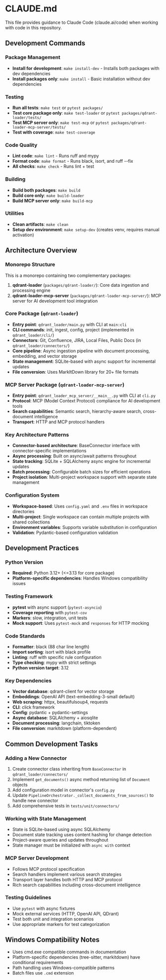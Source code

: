 # CLAUDE.md

This file provides guidance to Claude Code (claude.ai/code) when working with code in this repository.

## Development Commands

### Package Management
- **Install for development**: `make install-dev` - Installs both packages with dev dependencies
- **Install packages only**: `make install` - Basic installation without dev dependencies

### Testing
- **Run all tests**: `make test` or `pytest packages/`
- **Test core package only**: `make test-loader` or `pytest packages/qdrant-loader/tests/`
- **Test MCP server only**: `make test-mcp` or `pytest packages/qdrant-loader-mcp-server/tests/`
- **Test with coverage**: `make test-coverage`

### Code Quality
- **Lint code**: `make lint` - Runs ruff and mypy
- **Format code**: `make format` - Runs black, isort, and ruff --fix
- **All checks**: `make check` - Runs lint + test

### Building
- **Build both packages**: `make build`
- **Build core only**: `make build-loader` 
- **Build MCP server only**: `make build-mcp`

### Utilities
- **Clean artifacts**: `make clean`
- **Setup dev environment**: `make setup-dev` (creates venv, requires manual activation)

## Architecture Overview

### Monorepo Structure
This is a monorepo containing two complementary packages:

1. **qdrant-loader** (`packages/qdrant-loader/`): Core data ingestion and processing engine
2. **qdrant-loader-mcp-server** (`packages/qdrant-loader-mcp-server/`): MCP server for AI development tool integration

### Core Package (`qdrant-loader`)
- **Entry point**: `qdrant_loader/main.py` with CLI at `main:cli`
- **CLI commands**: init, ingest, config, project (implemented in `qdrant_loader/cli/`)
- **Connectors**: Git, Confluence, JIRA, Local Files, Public Docs (in `qdrant_loader/connectors/`)
- **Core pipeline**: Async ingestion pipeline with document processing, embedding, and vector storage
- **State management**: SQLite-based with async support for incremental updates
- **File conversion**: Uses MarkItDown library for 20+ file formats

### MCP Server Package (`qdrant-loader-mcp-server`)
- **Entry point**: `qdrant_loader_mcp_server/__main__.py` with CLI at `cli.py`
- **Protocol**: MCP (Model Context Protocol) compliance for AI development tools
- **Search capabilities**: Semantic search, hierarchy-aware search, cross-document intelligence
- **Transport**: HTTP and MCP protocol handlers

### Key Architecture Patterns
- **Connector-based architecture**: BaseConnector interface with connector-specific implementations
- **Async processing**: Built on async/await patterns throughout
- **State tracking**: SQLite + SQLAlchemy async engine for incremental updates
- **Batch processing**: Configurable batch sizes for efficient operations
- **Project isolation**: Multi-project workspace support with separate state management

### Configuration System
- **Workspace-based**: Uses `config.yaml` and `.env` files in workspace directories
- **Multi-project**: Single workspace can contain multiple projects with shared collections
- **Environment variables**: Supports variable substitution in configuration
- **Validation**: Pydantic-based configuration validation

## Development Practices

### Python Version
- **Required**: Python 3.12+ (<=3.13 for core package)
- **Platform-specific dependencies**: Handles Windows compatibility issues

### Testing Framework
- **pytest** with async support (`pytest-asyncio`)
- **Coverage reporting** with `pytest-cov`
- **Markers**: slow, integration, unit tests
- **Mock support**: Uses `pytest-mock` and `responses` for HTTP mocking

### Code Standards
- **Formatter**: black (88 char line length)
- **Import sorting**: isort with black profile
- **Linting**: ruff with specific rule configuration
- **Type checking**: mypy with strict settings
- **Python version target**: 3.12

### Key Dependencies
- **Vector database**: qdrant-client for vector storage
- **Embeddings**: OpenAI API (text-embedding-3-small default)
- **Web scraping**: httpx, beautifulsoup4, requests
- **CLI**: click framework
- **Config**: pydantic + pydantic-settings
- **Async database**: SQLAlchemy + aiosqlite
- **Document processing**: langchain, tiktoken
- **File conversion**: markitdown (platform-dependent)

## Common Development Tasks

### Adding a New Connector
1. Create connector class inheriting from `BaseConnector` in `qdrant_loader/connectors/`
2. Implement `get_documents()` async method returning list of `Document` objects
3. Add configuration model in connector's `config.py`
4. Update `PipelineOrchestrator._collect_documents_from_sources()` to handle new connector
5. Add comprehensive tests in `tests/unit/connectors/`

### Working with State Management
- State is SQLite-based using async SQLAlchemy
- Document state tracking uses content hashing for change detection
- Project-aware queries and updates throughout
- State manager must be initialized with `async with` context

### MCP Server Development
- Follows MCP protocol specification
- Search handlers implement various search strategies
- Transport layer handles both HTTP and MCP protocol
- Rich search capabilities including cross-document intelligence

### Testing Guidelines
- Use `pytest` with async fixtures
- Mock external services (HTTP, OpenAI API, QDrant)
- Test both unit and integration scenarios
- Use appropriate markers for test categorization

## Windows Compatibility Notes
- Uses cmd.exe compatible commands in documentation
- Platform-specific dependencies (tree-sitter, markitdown) have conditional requirements
- Path handling uses Windows-compatible patterns
- Batch files use `.cmd` extension